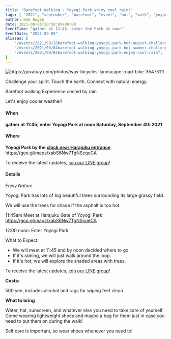 ```yaml
---
title: "Barefoot Walking - Yoyogi Park enjoy cool rain!"
tags: [ "2021", "september", "barefoot", "event", "hot", "walk", "yoyogi" ]
author: Rob Nugen
date: 2021-08-05T20:58:09+09:00
EventTime: "gather at 11:45; enter the Park at noon"
EventDate: "2021-09-04"
aliases: [
    "/events/2021/08/28barefoot-walking-yoyogi-park-hot-august-challenge",
    "/events/2021/09/04barefoot-walking-yoyogi-park-hot-summer-challenge",
    "/events/2021/09/04barefoot-walking-yoyogi-park-enjoy-cool-rain",
]
---
```


<img
src="https://b.robnugen.com/blog/2021/2021_aug_28_pixabay_pathway.jpg"
alt="https://pixabay.com/photos/way-bicycles-landscape-road-bike-3547511/"
class="title" />

Challenge your spirit. Touch the earth. Connect with natural energy.

Barefoot walking Experience cooled by rain

Let's enjoy cooler weather!

#### When

**gather at 11:45; enter Yoyogi Park at noon Saturday, <b>September 4th</b> 2021**

#### Where

**Yoyogi Park by the [clock near Harajuku entrance](https://goo.gl/maps/xabS6Nw7TgNScqeCA)**  https://goo.gl/maps/xabS6Nw7TgNScqeCA

To receive the latest updates, [join our LINE group](/contact/)!

#### Details

*Enjoy Nature*

Yoyogi Park has lots of big beautiful trees surrounding its large grassy field.

We will use the trees for shade if the asphalt is too hot.

11:45am Meet at Harajuku Gate of Yoyogi Park  https://goo.gl/maps/xabS6Nw7TgNScqeCA

12:00 noon: Enter Yoyogi Park

What to Expect:

* We will meet at 11:45 and by noon decided where to go.
* If it's raining, we will just walk around the loop.
* If it's hot; we will explore the shaded areas with trees.

To receive the latest updates, [join our LINE group](/contact/)!

**Costs:**

500 yen, includes alcohol and rags for wiping feet clean

**What to bring**

Water, hat, sunscreen, and whatever else you need to take care of yourself.
Come wearing lightweight shoes and maybe a bag for them
just in case you need to put them on during the walk!

Self care is important, so wear shoes whenever you need to!

